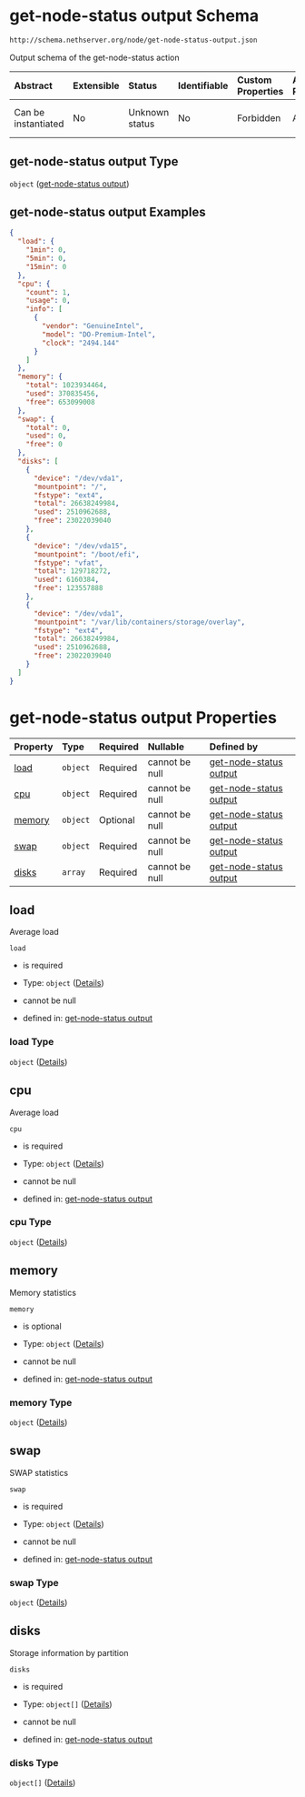 # get-node-status output Schema

```txt
http://schema.nethserver.org/node/get-node-status-output.json
```

Output schema of the get-node-status action

| Abstract            | Extensible | Status         | Identifiable | Custom Properties | Additional Properties | Access Restrictions | Defined In                                                                             |
| :------------------ | :--------- | :------------- | :----------- | :---------------- | :-------------------- | :------------------ | :------------------------------------------------------------------------------------- |
| Can be instantiated | No         | Unknown status | No           | Forbidden         | Allowed               | none                | [get-node-status-output.json](node/get-node-status-output.json "open original schema") |

## get-node-status output Type

`object` ([get-node-status output](get-node-status-output.md))

## get-node-status output Examples

```json
{
  "load": {
    "1min": 0,
    "5min": 0,
    "15min": 0
  },
  "cpu": {
    "count": 1,
    "usage": 0,
    "info": [
      {
        "vendor": "GenuineIntel",
        "model": "DO-Premium-Intel",
        "clock": "2494.144"
      }
    ]
  },
  "memory": {
    "total": 1023934464,
    "used": 370835456,
    "free": 653099008
  },
  "swap": {
    "total": 0,
    "used": 0,
    "free": 0
  },
  "disks": [
    {
      "device": "/dev/vda1",
      "mountpoint": "/",
      "fstype": "ext4",
      "total": 26638249984,
      "used": 2510962688,
      "free": 23022039040
    },
    {
      "device": "/dev/vda15",
      "mountpoint": "/boot/efi",
      "fstype": "vfat",
      "total": 129718272,
      "used": 6160384,
      "free": 123557888
    },
    {
      "device": "/dev/vda1",
      "mountpoint": "/var/lib/containers/storage/overlay",
      "fstype": "ext4",
      "total": 26638249984,
      "used": 2510962688,
      "free": 23022039040
    }
  ]
}
```

# get-node-status output Properties

| Property          | Type     | Required | Nullable       | Defined by                                                                                                                                               |
| :---------------- | :------- | :------- | :------------- | :------------------------------------------------------------------------------------------------------------------------------------------------------- |
| [load](#load)     | `object` | Required | cannot be null | [get-node-status output](get-node-status-output-properties-load.md "http://schema.nethserver.org/node/get-node-status-output.json#/properties/load")     |
| [cpu](#cpu)       | `object` | Required | cannot be null | [get-node-status output](get-node-status-output-properties-cpu.md "http://schema.nethserver.org/node/get-node-status-output.json#/properties/cpu")       |
| [memory](#memory) | `object` | Optional | cannot be null | [get-node-status output](get-node-status-output-properties-memory.md "http://schema.nethserver.org/node/get-node-status-output.json#/properties/memory") |
| [swap](#swap)     | `object` | Required | cannot be null | [get-node-status output](get-node-status-output-properties-swap.md "http://schema.nethserver.org/node/get-node-status-output.json#/properties/swap")     |
| [disks](#disks)   | `array`  | Required | cannot be null | [get-node-status output](get-node-status-output-properties-disks.md "http://schema.nethserver.org/node/get-node-status-output.json#/properties/disks")   |

## load

Average load

`load`

* is required

* Type: `object` ([Details](get-node-status-output-properties-load.md))

* cannot be null

* defined in: [get-node-status output](get-node-status-output-properties-load.md "http://schema.nethserver.org/node/get-node-status-output.json#/properties/load")

### load Type

`object` ([Details](get-node-status-output-properties-load.md))

## cpu

Average load

`cpu`

* is required

* Type: `object` ([Details](get-node-status-output-properties-cpu.md))

* cannot be null

* defined in: [get-node-status output](get-node-status-output-properties-cpu.md "http://schema.nethserver.org/node/get-node-status-output.json#/properties/cpu")

### cpu Type

`object` ([Details](get-node-status-output-properties-cpu.md))

## memory

Memory statistics

`memory`

* is optional

* Type: `object` ([Details](get-node-status-output-properties-memory.md))

* cannot be null

* defined in: [get-node-status output](get-node-status-output-properties-memory.md "http://schema.nethserver.org/node/get-node-status-output.json#/properties/memory")

### memory Type

`object` ([Details](get-node-status-output-properties-memory.md))

## swap

SWAP statistics

`swap`

* is required

* Type: `object` ([Details](get-node-status-output-properties-swap.md))

* cannot be null

* defined in: [get-node-status output](get-node-status-output-properties-swap.md "http://schema.nethserver.org/node/get-node-status-output.json#/properties/swap")

### swap Type

`object` ([Details](get-node-status-output-properties-swap.md))

## disks

Storage information by partition

`disks`

* is required

* Type: `object[]` ([Details](get-node-status-output-properties-disks-items.md))

* cannot be null

* defined in: [get-node-status output](get-node-status-output-properties-disks.md "http://schema.nethserver.org/node/get-node-status-output.json#/properties/disks")

### disks Type

`object[]` ([Details](get-node-status-output-properties-disks-items.md))
